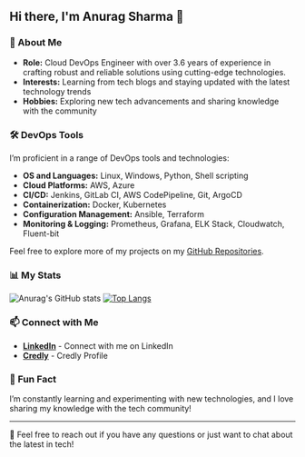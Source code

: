 
<!--
**Anu9808/Anu9808** is a ✨ _special_ ✨ repository because its `README.md` (this file) appears on your GitHub profile.

Here are some ideas to get you started:

- 🔭 I’m currently working on ...
- 🌱 I’m currently learning ...
- 👯 I’m looking to collaborate on ...
- 🤔 I’m looking for help with ...
- 💬 Ask me about ...
- 📫 How to reach me: ...
- 😄 Pronouns: ...
- ⚡ Fun fact: ...
-->
## Hi there, I'm Anurag Sharma 👋

### 🌟 About Me

- **Role:** Cloud DevOps Engineer with over 3.6 years of experience in crafting robust and reliable solutions using cutting-edge technologies.
- **Interests:** Learning from tech blogs and staying updated with the latest technology trends
- **Hobbies:** Exploring new tech advancements and sharing knowledge with the community

### 🛠️ DevOps Tools
I’m proficient in a range of DevOps tools and technologies:
- **OS and Languages:** Linux, Windows, Python, Shell scripting
- **Cloud Platforms:** AWS, Azure
- **CI/CD:** Jenkins, GitLab CI, AWS CodePipeline, Git, ArgoCD
- **Containerization:** Docker, Kubernetes
- **Configuration Management:** Ansible, Terraform
- **Monitoring & Logging:** Prometheus, Grafana, ELK Stack, Cloudwatch, Fluent-bit

<!--
### 💼 My Projects
Here are some of the projects I’ve worked on:
- **[Project Name](link)**: A brief description of what this project does and what technologies were used.
- **[Project Name](link)**: A brief description of what this project does and what technologies were used.
- **[Project Name](link)**: A brief description of what this project does and what technologies were used.
-->
Feel free to explore more of my projects on my [GitHub Repositories](https://github.com/Anu9808).

### 📊 My Stats
![Anurag's GitHub stats](http://github-readme-streak-stats.herokuapp.com/?user=Anu9808&theme=dark&background=000000)
[![Top Langs](https://github-readme-stats.vercel.app/api/top-langs/?username=Anu9808&layout=compact&theme=vision-friendly-dark)](https://github.com/anuraghazra/github-readme-stats)

<!--
![Anurag's GitHub stats](https://github-readme-stats.vercel.app/api?username=Anu9808&show_icons=true&hide_title=true&hide=prs&count_private=true&hide_border=true&theme=radical)
-->

### 📫 Connect with Me
- **[LinkedIn](https://www.linkedin.com/in/er-anuragsharma/)** - Connect with me on LinkedIn
- **[Credly](https://www.credly.com/users/anurag-sharma.4f8414f1)** - Credly Profile
<!--  
- **[Personal Blog](https://your-blog.com)** - Check out my blog for tech insights and updates
-->
### 🚀 Fun Fact
I’m constantly learning and experimenting with new technologies, and I love sharing my knowledge with the tech community!

---

🔧 Feel free to reach out if you have any questions or just want to chat about the latest in tech!

